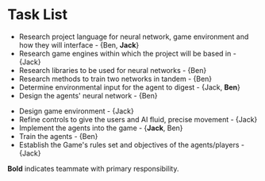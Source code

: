 # Task List

- Research project language for neural network, game environment and how they will interface - {Ben, **Jack**}
- Research game engines within which the project will be based in - {Jack}
- Research libraries to be used for neural networks - {Ben}
- Research methods to train two networks in tandem - {Ben}
- Determine environmental input for the agent to digest - {Jack, **Ben**}
- Design the agents' neural network - {Ben}

* Design game environment - {Jack}
* Refine controls to give the users and AI fluid, precise movement - {Jack}
* Implement the agents into the game - {**Jack**, Ben}
* Train the agents - {Ben}
* Establish the Game's rules set and objectives of the agents/players - {Jack}

**Bold** indicates teammate with primary responsibility. 
